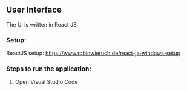## User Interface

The UI is written in React JS

### Setup:
ReactJS setup: https://www.robinwieruch.de/react-js-windows-setup

### Steps to run the application:

1. Open Visual Studio Code


